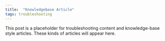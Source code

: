 ```yaml
---
title:  "Knowledgebase Article"
tags: troubleshooting
---
```

This post is a placeholder for troubleshooting content and knowledge-base style articles. These kinds of articles will appear here.

